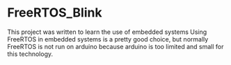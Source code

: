# FreeRTOS_Blink
This project was written to learn the use of embedded systems
Using FreeRTOS in embedded systems is a pretty good choice, but normally FreeRTOS is not run on arduino because arduino is too limited and small for this technology.
